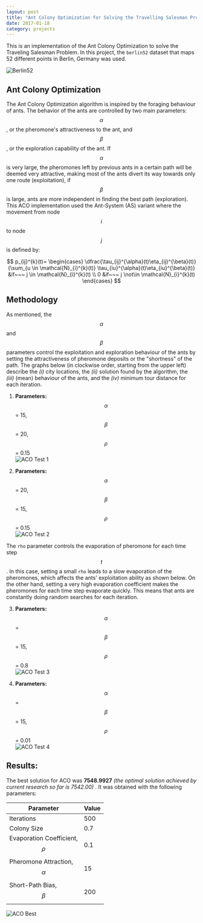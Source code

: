 ```yaml
---
layout: post
title: "Ant Colony Optimization for Solving the Travelling Salesman Problem"
date: 2017-01-18
category: projects
---
```


This is an implementation of the Ant Colony Optimization to solve the Traveling Salesman Problem. 
In this project, the `berlin52` dataset that maps 52 different points in Berlin, Germany was used.

![Berlin52](http://i.imgur.com/tqkRm4dl.png)

## Ant Colony Optimization  
The Ant Colony Optimization algorithm is inspired by the foraging behaviour of ants. The behavior of the ants are controlled by two 
main parameters: $$\alpha$$, or the pheromone's attractiveness to the ant, and $$\beta$$, or the exploration capability of the ant. 
If $$\alpha$$ is very large, the pheromones left by previous ants in a certain path will be deemed very attractive, making most 
of the ants divert its way towards only one route (exploitation), if $$\beta$$ is large, ants are more independent in finding the best path (exploration). This ACO implementation used the Ant-System (AS) variant where the movement from 
node $$i$$ to node $$j$$ is defined by:

$$ 
p_{ij}^{k}(t)=  \begin{cases} 
      \dfrac{\tau_{ij}^{\alpha}(t)\eta_{ij}^{\beta}(t)}{\sum_{u \in \mathcal{N}_{i}^{k}(t)} \tau_{iu}^{\alpha}(t)\eta_{iu}^{\beta}(t)} &if~~~ j \in \mathcal{N}_{i}^{k}(t) \\
      0 &if~~~ j \not\in \mathcal{N}_{i}^{k}(t)
   \end{cases}
$$


## Methodology  
As mentioned, the $$\alpha$$ and $$\beta$$ parameters control the exploitation and exploration behaviour of the ants by setting the 
attractiveness of pheromone deposits or the "shortness" of the path. The graphs below (in clockwise order, starting from the upper left) 
describe the _(i)_ city locations, the _(ii)_ solution found by the algorithm, the _(iii)_ (mean) behaviour of the ants, and the 
_(iv)_ minimum tour distance for each iteration.  

1. __Parameters:__ $$\alpha$$ = 15, $$\beta$$ = 20, $$\rho$$ = 0.15    
![ACO Test 1](http://i.imgur.com/lVuDTDkl.png)  

2. __Parameters:__ $$\alpha$$ = 20, $$\beta$$ = 15, $$\rho$$ = 0.15    
![ACO Test 2](http://i.imgur.com/SnW6hVll.png)  

The `rho` parameter controls the evaporation of pheromone for each time step $$t$$. In this case, setting a small `rho`
leads to a slow evaporation of the pheromones, which affects the ants' exploitation ability as shown below. On the other hand, 
setting a very high evaporation coefficient makes the pheromones for each time step evaporate quickly. This means that ants are 
constantly doing random searches for each iteration.  

3. __Parameters:__ $$\alpha$$ = $$\beta$$ = 15, $$\rho$$ = 0.8         
![ACO Test 3](http://i.imgur.com/1mqQCyrl.png)  

4. __Parameters:__ $$\alpha$$ = $$\beta$$ = 15, $$\rho$$ = 0.01       
![ACO Test 4](http://i.imgur.com/ISCpfpkl.png)  

## Results:  
The best solution for ACO was __7548.9927__ _(the optimal solution achieved by current research so far is 7542.00)_ . It was obtained with the following parameters: 

| Parameter               | Value |
|-------------------------|-------|
| Iterations              | 500   |
| Colony Size             | 0.7   |
| Evaporation Coefficient, $$\rho$$ | 0.1   |
| Pheromone Attraction, $$\alpha$$    | 15    |
| Short-Path Bias, $$\beta$$         | 200   | 

![ACO Best](http://i.imgur.com/neFD3JDl.png)